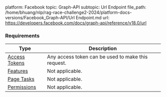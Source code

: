 platform: Facebook
topic: Graph-API
subtopic: Url Endpoint
file_path: /home/bhuang/nlp/rag-race-challenge2-2024/platform-docs-versions/Facebook_Graph-API/Url Endpoint.md
url: https://developers.facebook.com/docs/graph-api/reference/v18.0/url

### Requirements

| Type | Description |
| --- | --- |
| [Access Tokens](#) | Any access token can be used to make this request. |
| [Features](#) | Not applicable. |
| [Page Tasks](#) | Not applicable. |
| [Permissions](#) | Not applicable. |